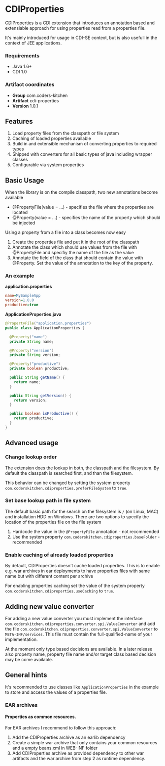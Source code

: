 CDIProperties
=================

CDIProperties is a CDI extension that introduces an annotation based and extensiable approach for using properties read from a properties file.

It's mainly introduced for usage in CDI-SE context, but is also usefull in the context of JEE applications.

### Requirements

* Java 1.6+
* CDI 1.0

### Artifact coordinates

* **Group**  com.coders-kitchen 
* **Artifact**  cdi-properties 
* **Version**  1.0.1

Features
----

 1. Load property files from the classpath or file system
 2. Caching of loaded properties available
 3. Build in and extensible mechanism of converting properties to required types
 3. Shipped with converters for all basic types of java including wrapper classes
 4. Configurable via system properties

Basic Usage
----

When the library is on the compile classpath, two new annotations become available

* @PropertyFile(value = ...) - specifies the file where the properties are located
* @Property(value = ...) - specifies the name of the property which should be injected

Using a property from a file into a class becomes now easy

1. Create the properties file and put it in the root of the classpath
2. Annotate the class which should use values from the file with @PropertyFile and specifiy the name of the file as the value
3. Annotate the field of the class that should contain the value with @Property. Set the value of the annotation to the key of the property.

### An example

**application.properties**
```ini
name=MySampleApp
version=1.0.0
productive=true
```

**ApplicationProperties.java**
```java
@PropertyFile("application.properties")
public class ApplicationProperties {

  @Property("name")
  private String name;

  @Property("version")
  private String version;

  @Property("productive")
  private boolean productive;

  public String getName() {
    return name;
  }

  public String getVersion() {
    return version;
  }

  public boolean isProductive() {
    return productive;
  }
}
```

Advanced usage
--

### Change lookup order

The extension does the lookup in both, the classpath and the filesystem. By default the classpath is searched first, and than the filesystem. 

This behavior can be changed by setting the system property ```com.coderskitchen.cdiproperties.preferFileSystem``` to ```true```.

### Set base lookup path in file system

The default basic path for the search on the filesystem is ```/``` (on Linux, MAC) and installation HDD on Windows. There are two options to specify the location of the properties file on the file system

1. Hardcode the value in the ```@PropertyFile``` annotation - not recommended
2. Use the system property ```com.coderskitchen.cdiproperties.baseFolder``` - recommended

### Enable caching of already loaded properties

By default, CDIProperties doesn't cache loaded properties. This is to enable e.g. war archives in ear deployments to have properties files with same name but with different content per archive

For enabling properties caching set the value of the system property ```com.coderskitchen.cdiproperties.useCaching``` to ```true```.

Adding new value converter
--

For adding a new value converter you must implement the interface ```com.coderskitchen.cdiproperties.converter.spi.ValueConverter``` and add the file ```com.coderskitchen.cdiproperties.converter.spi.ValueConverter``` to ```META-INF/services```. This file must contain the full-qualified-name of your implementation.

At the moment only type based decisions are available. In a later release also property name,  property file name and/or target class based decision may be come available.


General hints
--

It's recommended to use classes like ```ApplicationProperties``` in the example to store and access the values of a properties file.

### EAR archives

#### Properties as common resources.

For EAR archives I recommend to follow this approach:

1. Add the CDIProperties archive as an earlib dependency
2. Create a simple war archive that only contains your common resources and a empty beans.xml in WEB-INF folder
3. Add CDIProperties archive as provided dependency to other war artifacts and the war archive from step 2 as runtime dependency.